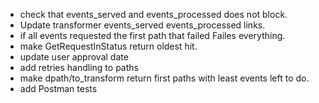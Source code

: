 * check that events_served and events_processed does not block.
* Update transformer events_served events_processed links.
* if all events requested the first path that failed Failes everything.
* make GetRequestInStatus return oldest hit.
* update user approval date
* add retries handling to paths
* make dpath/to_transform return first paths with least events left to do.
* add Postman tests
